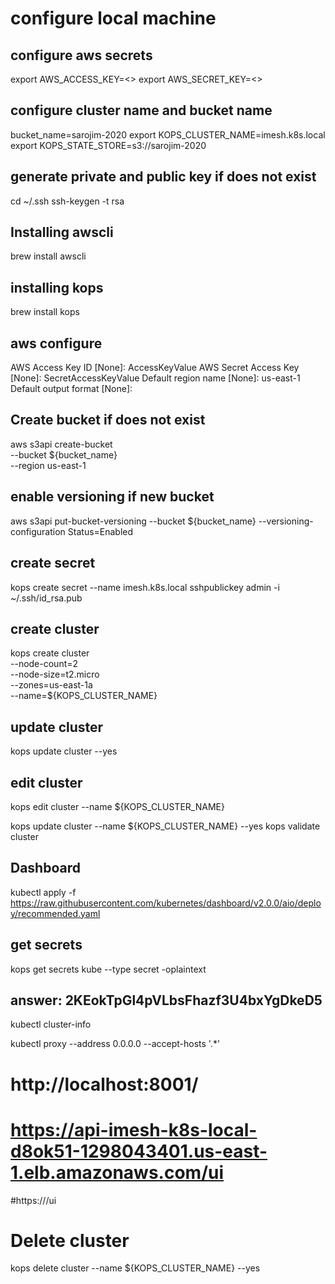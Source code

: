 # configure local machine

## configure aws secrets
export AWS_ACCESS_KEY=<>
export AWS_SECRET_KEY=<>

## configure cluster name and bucket name
bucket_name=sarojim-2020
export KOPS_CLUSTER_NAME=imesh.k8s.local
export KOPS_STATE_STORE=s3://sarojim-2020

## generate private and public key if does not exist
cd ~/.ssh
ssh-keygen -t rsa

## Installing awscli
brew install awscli

## installing kops
brew install kops

## aws configure
AWS Access Key ID [None]: AccessKeyValue
AWS Secret Access Key [None]: SecretAccessKeyValue
Default region name [None]: us-east-1
Default output format [None]:

## Create bucket if does not exist
aws s3api create-bucket \
--bucket ${bucket_name} \
--region us-east-1

## enable versioning if new bucket
aws s3api put-bucket-versioning --bucket ${bucket_name} --versioning-configuration Status=Enabled



## create secret
kops create secret --name imesh.k8s.local sshpublickey admin -i ~/.ssh/id_rsa.pub


## create cluster
kops create cluster \
--node-count=2 \
--node-size=t2.micro \
--zones=us-east-1a \
--name=${KOPS_CLUSTER_NAME}

## update cluster
kops update cluster --yes

## edit cluster
kops edit cluster --name ${KOPS_CLUSTER_NAME}

kops update cluster --name ${KOPS_CLUSTER_NAME} --yes
kops validate cluster

## Dashboard

kubectl apply -f https://raw.githubusercontent.com/kubernetes/dashboard/v2.0.0/aio/deploy/recommended.yaml

## get secrets
kops get secrets kube --type secret -oplaintext
## answer: 2KEokTpGl4pVLbsFhazf3U4bxYgDkeD5

kubectl cluster-info

kubectl proxy --address 0.0.0.0 --accept-hosts '.*'

# http://localhost:8001/
# https://api-imesh-k8s-local-d8ok51-1298043401.us-east-1.elb.amazonaws.com/ui


#https://<kubernetes-master-hostname>/ui

# Delete cluster
kops delete cluster --name ${KOPS_CLUSTER_NAME} --yes